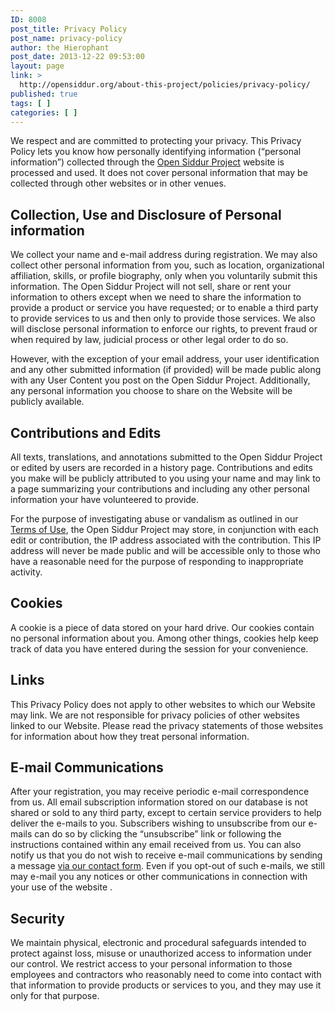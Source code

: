 ```yaml
---
ID: 8008
post_title: Privacy Policy
post_name: privacy-policy
author: the Hierophant
post_date: 2013-12-22 09:53:00
layout: page
link: >
  http://opensiddur.org/about-this-project/policies/privacy-policy/
published: true
tags: [ ]
categories: [ ]
---
```

We respect and are committed to protecting your privacy. This Privacy Policy lets you know how personally identifying information (“personal information”) collected through the <a href="http://opensiddur.org">Open Siddur Project</a> website is processed and used. It does not cover personal information that may be collected through other websites or in other venues.
<h2>Collection, Use and Disclosure of Personal information</h2>
We collect your name and e-mail address during registration. We may also collect other personal information from you, such as location, organizational affiliation, skills, or profile biography, only when you voluntarily submit this information. The Open Siddur Project will not sell, share or rent your information to others except when we need to share the information to provide a product or service you have requested; or to enable a third party to provide services to us and then only to provide those services. We also will disclose personal information to enforce our rights, to prevent fraud or when required by law, judicial process or other legal order to do so.

However, with the exception of your email address, your user identification and any other submitted information (if provided) will be made public along with any User Content you post on the Open Siddur Project. Additionally, any personal information you choose to share on the Website will be publicly available.
<h2>Contributions and Edits</h2>
All texts, translations, and annotations submitted to the Open Siddur Project or edited by users are recorded in a history page. Contributions and edits you make will be publicly attributed to you using your name and may link to a page summarizing your contributions and including any other personal information your have volunteered to provide.

For the purpose of investigating abuse or vandalism as outlined in our <a href="http://opensiddur.org/terms-of-use/">Terms of Use</a>, the Open Siddur Project may store, in conjunction with each edit or contribution, the IP address associated with the contribution. This IP address will never be made public and will be accessible only to those who have a reasonable need for the purpose of responding to inappropriate activity.
<h2>Cookies</h2>
A cookie is a piece of data stored on your hard drive. Our cookies contain no personal information about you. Among other things, cookies help keep track of data you have entered during the session for your convenience.
<h2>Links</h2>
This Privacy Policy does not apply to other websites to which our Website may link. We are not responsible for privacy policies of other websites linked to our Website. Please read the privacy statements of those websites for information about how they treat personal information.
<h2>E-mail Communications</h2>
After your registration, you may receive periodic e-mail correspondence from us. All email subscription information stored on our database is not shared or sold to any third party, except to certain service providers to help deliver the e-mails to you. Subscribers wishing to unsubscribe from our e-mails can do so by clicking the “unsubscribe” link or following the instructions contained within any email received from us. You can also notify us that you do not wish to receive e-mail communications by sending a message <a href="http://opensiddur.org/contact/">via our contact form</a>. Even if you opt-out of such e-mails, we still may e-mail you any notices or other communications in connection with your use of the website .
<h2>Security</h2>
We maintain physical, electronic and procedural safeguards intended to protect against loss, misuse or unauthorized access to information under our control. We restrict access to your personal information to those employees and contractors who reasonably need to come into contact with that information to provide products or services to you, and they may use it only for that purpose.